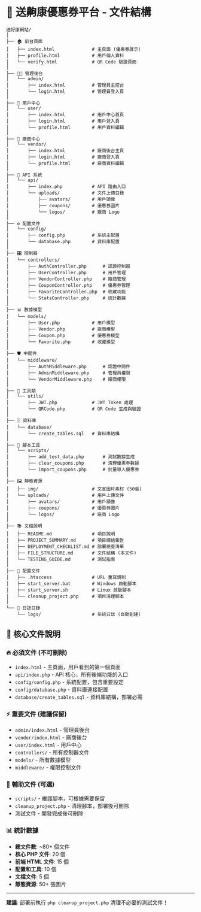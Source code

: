 # 📁 送齁康優惠券平台 - 文件結構

```
送好康網站/
│
├── 🏠 前台頁面
│   ├── index.html              # 主頁面 (優惠券展示)
│   ├── profile.html            # 用戶個人資料
│   └── verify.html             # QR Code 驗證頁面
│
├── 👨‍💼 管理後台
│   └── admin/
│       ├── index.html          # 管理員主控台
│       └── login.html          # 管理員登入頁
│
├── 👤 用戶中心
│   └── user/
│       ├── index.html          # 用戶中心首頁
│       ├── login.html          # 用戶登入頁
│       └── profile.html        # 用戶資料編輯
│
├── 🏪 廠商中心
│   └── vendor/
│       ├── index.html          # 廠商後台主頁
│       ├── login.html          # 廠商登入頁
│       └── profile.html        # 廠商資料編輯
│
├── 🔌 API 系統
│   └── api/
│       ├── index.php           # API 路由入口
│       └── uploads/            # 文件上傳目錄
│           ├── avatars/        # 用戶頭像
│           ├── coupons/        # 優惠券圖片
│           └── logos/          # 廠商 Logo
│
├── ⚙️ 配置文件
│   └── config/
│       ├── config.php          # 系統主配置
│       └── database.php        # 資料庫配置
│
├── 🎛️ 控制器
│   └── controllers/
│       ├── AuthController.php      # 認證控制器
│       ├── UserController.php      # 用戶管理
│       ├── VendorController.php    # 廠商管理
│       ├── CouponController.php    # 優惠券管理
│       ├── FavoriteController.php  # 收藏功能
│       └── StatsController.php     # 統計數據
│
├── 📊 數據模型
│   └── models/
│       ├── User.php            # 用戶模型
│       ├── Vendor.php          # 廠商模型
│       ├── Coupon.php          # 優惠券模型
│       └── Favorite.php        # 收藏模型
│
├── 🛡️ 中間件
│   └── middleware/
│       ├── AuthMiddleware.php      # 認證中間件
│       ├── AdminMiddleware.php     # 管理員權限
│       └── VendorMiddleware.php    # 廠商權限
│
├── 🔧 工具類
│   └── utils/
│       ├── JWT.php             # JWT Token 處理
│       └── QRCode.php          # QR Code 生成與驗證
│
├── 🗄️ 資料庫
│   └── database/
│       └── create_tables.sql   # 資料庫結構
│
├── 📜 腳本工具
│   └── scripts/
│       ├── add_test_data.php       # 測試數據生成
│       ├── clear_coupons.php       # 清理優惠券數據
│       └── import_coupons.php      # 批量導入優惠券
│
├── 🖼️ 靜態資源
│   ├── img/                    # 文宣圖片素材 (50張)
│   └── uploads/                # 用戶上傳文件
│       ├── avatars/            # 用戶頭像
│       ├── coupons/            # 優惠券圖片
│       └── logos/              # 廠商 Logo
│
├── 📚 文檔說明
│   ├── README.md               # 項目說明
│   ├── PROJECT_SUMMARY.md      # 項目總結報告
│   ├── DEPLOYMENT_CHECKLIST.md # 部署檢查清單
│   ├── FILE_STRUCTURE.md       # 文件結構 (本文件)
│   └── TESTING_GUIDE.md        # 測試指南
│
├── 🔧 配置文件
│   ├── .htaccess               # URL 重寫規則
│   ├── start_server.bat        # Windows 啟動腳本
│   ├── start_server.sh         # Linux 啟動腳本
│   └── cleanup_project.php     # 項目清理腳本
│
└── 📝 日誌目錄
    └── logs/                   # 系統日誌 (自動創建)
```

## 🎯 核心文件說明

### 🔥 必須文件 (不可刪除)

- `index.html` - 主頁面，用戶看到的第一個頁面
- `api/index.php` - API 核心，所有後端功能的入口
- `config/config.php` - 系統配置，包含重要設定
- `config/database.php` - 資料庫連接配置
- `database/create_tables.sql` - 資料庫結構，部署必需

### ⚡ 重要文件 (建議保留)

- `admin/index.html` - 管理員後台
- `vendor/index.html` - 廠商後台
- `user/index.html` - 用戶中心
- `controllers/` - 所有控制器文件
- `models/` - 所有數據模型
- `middleware/` - 權限控制文件

### 🔧 輔助文件 (可選)

- `scripts/` - 維護腳本，可根據需要保留
- `cleanup_project.php` - 清理腳本，部署後可刪除
- 測試文件 - 開發完成後可刪除

### 📊 統計數據

- **總文件數**: ~80+ 個文件
- **核心 PHP 文件**: 20 個
- **前端 HTML 文件**: 15 個
- **配置和工具**: 10 個
- **文檔文件**: 5 個
- **靜態資源**: 50+ 張圖片

---

**建議**: 部署前執行 `php cleanup_project.php` 清理不必要的測試文件！
